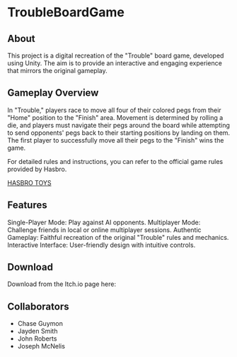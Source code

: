 # TroubleBoardGame

## About
This project is a digital recreation of the "Trouble" board game, developed using Unity. The aim is to provide an interactive and engaging experience that mirrors the original gameplay.

## Gameplay Overview
In "Trouble," players race to move all four of their colored pegs from their "Home" position to the "Finish" area. Movement is determined by rolling a die, and players must navigate their pegs around the board while attempting to send opponents' pegs back to their starting positions by landing on them. The first player to successfully move all their pegs to the "Finish" wins the game.

For detailed rules and instructions, you can refer to the official game rules provided by Hasbro.

[HASBRO TOYS](https://www.hasbro.com/common/instruct/trouble.pdf)

## Features
Single-Player Mode: Play against AI opponents.
Multiplayer Mode: Challenge friends in local or online multiplayer sessions.
Authentic Gameplay: Faithful recreation of the original "Trouble" rules and mechanics.
Interactive Interface: User-friendly design with intuitive controls.

## Download
Download from the Itch.io page here: 

## Collaborators
- Chase Guymon
- Jayden Smith
- John Roberts
- Joseph McNelis

